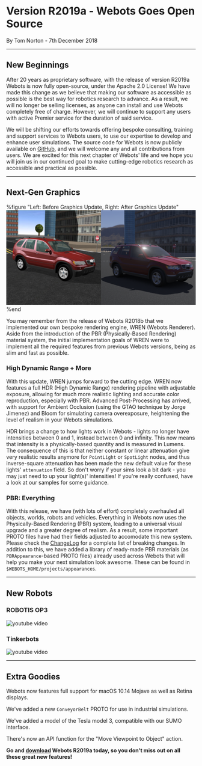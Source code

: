 # Version R2019a - Webots Goes Open Source

<p id="publish-data">By Tom Norton - 7th December 2018</p>

---

## New Beginnings

After 20 years as proprietary software, with the release of version R2019a Webots is now fully open-source, under the Apache 2.0 License!
We have made this change as we believe that making our software as accessible as possible is the best way for robotics research to advance.
As a result, we will no longer be selling licenses, as anyone can install and use Webots completely free of charge.
However, we will continue to support any users with active Premier service for the duration of said service.

We will be shifting our efforts towards offering bespoke consulting, training and support services to Webots users, to use our expertise to develop and enhance user simulations.
The source code for Webots is now publicly available on [GitHub](https://github.com/omichel/webots), and we will welcome any and all contributions from users.
We are excited for this next chapter of Webots' life and we hope you will join us in our continued goal to make cutting-edge robotics research as accessible and practical as possible.

---

## Next-Gen Graphics

%figure "Left: Before Graphics Update, Right: After Graphics Update"
![new graphics](images/graphics_before_after.png)
%end

You may remember from the release of Webots R2018b that we implemented our own bespoke rendering engine, WREN (Webots Renderer).
Aside from the introduction of the PBR (Physically-Based Rendering) material system, the initial implementation goals of WREN were to implement all the required features from previous Webots versions, being as slim and fast as possible.

### High Dynamic Range + More

With this update, WREN jumps forward to the cutting edge.
WREN now features a full HDR (High Dynamic Range) rendering pipeline with adjustable exposure, allowing for much more realistic lighting and accurate color reproduction, especially with PBR.
Advanced Post-Processing has arrived, with support for Ambient Occlusion (using the GTAO technique by Jorge Jimenez) and Bloom for simulating camera overexposure, heightening the level of realism in your Webots simulations.

HDR brings a change to how lights work in Webots - lights no longer have intensities between 0 and 1, instead between 0 and infinity.
This now means that intensity is a physically-based quantity and is measured in Lumens.
The consequence of this is that neither constant or linear attenuation give very realistic results anymore for `PointLight` or `SpotLight` nodes, and thus inverse-square attenuation has been made the new default value for these lights' `attenuation` field.
So don't worry if your sims look a bit dark - you may just need to up your light(s)' intensities!
If you're really confused, have a look at our samples for some guidance.

### PBR: Everything

With this release, we have (with lots of effort) completely overhauled all objects, worlds, robots and vehicles.
Everything in Webots now uses the Physically-Based Rendering (PBR) system, leading to a universal visual upgrade and a greater degree of realism.
As a result, some important PROTO files have had their fields adjusted to accomodate this new system.
Please check the [ChangeLog](https://cyberbotics.com/change_log) for a complete list of breaking changes.
In addition to this, we have added a library of ready-made PBR materials (as `PBRAppearance`-based PROTO files) already used across Webots that will help you make your next simulation look awesome.
These can be found in `$WEBOTS_HOME/projects/appearances`.

---

## New Robots

### ROBOTIS OP3

![youtube video](https://www.youtube.com/watch?v=MgykUcSfUFI)

### Tinkerbots

![youtube video](https://www.youtube.com/watch?v=QMbojDv5DH0)

---

## Extra Goodies

Webots now features full support for macOS 10.14 Mojave as well as Retina displays.

We've added a new `ConveyorBelt` PROTO for use in industrial simulations.

We've added a model of the Tesla model 3, compatible with our SUMO interface.

There's now an API function for the "Move Viewpoint to Object" action.

**Go and [download](https://cyberbotics.com/#download) Webots R2019a today, so you don't miss out on all these great new features!**
